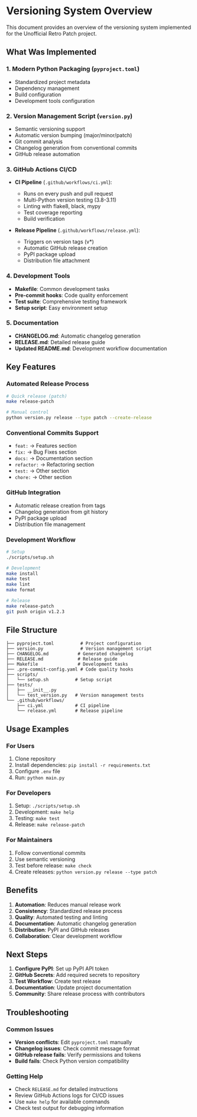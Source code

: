 # Versioning System Overview

This document provides an overview of the versioning system implemented for the Unofficial Retro Patch project.

## What Was Implemented

### 1. **Modern Python Packaging** (`pyproject.toml`)
- Standardized project metadata
- Dependency management
- Build configuration
- Development tools configuration

### 2. **Version Management Script** (`version.py`)
- Semantic versioning support
- Automatic version bumping (major/minor/patch)
- Git commit analysis
- Changelog generation from conventional commits
- GitHub release automation

### 3. **GitHub Actions CI/CD**
- **CI Pipeline** (`.github/workflows/ci.yml`):
  - Runs on every push and pull request
  - Multi-Python version testing (3.8-3.11)
  - Linting with flake8, black, mypy
  - Test coverage reporting
  - Build verification

- **Release Pipeline** (`.github/workflows/release.yml`):
  - Triggers on version tags (v*)
  - Automatic GitHub release creation
  - PyPI package upload
  - Distribution file attachment

### 4. **Development Tools**
- **Makefile**: Common development tasks
- **Pre-commit hooks**: Code quality enforcement
- **Test suite**: Comprehensive testing framework
- **Setup script**: Easy environment setup

### 5. **Documentation**
- **CHANGELOG.md**: Automatic changelog generation
- **RELEASE.md**: Detailed release guide
- **Updated README.md**: Development workflow documentation

## Key Features

### Automated Release Process
```bash
# Quick release (patch)
make release-patch

# Manual control
python version.py release --type patch --create-release
```

### Conventional Commits Support
- `feat:` → Features section
- `fix:` → Bug Fixes section  
- `docs:` → Documentation section
- `refactor:` → Refactoring section
- `test:` → Other section
- `chore:` → Other section

### GitHub Integration
- Automatic release creation from tags
- Changelog generation from git history
- PyPI package upload
- Distribution file management

### Development Workflow
```bash
# Setup
./scripts/setup.sh

# Development
make install
make test
make lint
make format

# Release
make release-patch
git push origin v1.2.3
```

## File Structure

```
├── pyproject.toml          # Project configuration
├── version.py              # Version management script
├── CHANGELOG.md           # Generated changelog
├── RELEASE.md             # Release guide
├── Makefile               # Development tasks
├── .pre-commit-config.yaml # Code quality hooks
├── scripts/
│   └── setup.sh          # Setup script
├── tests/
│   ├── __init__.py
│   └── test_version.py   # Version management tests
└── .github/workflows/
    ├── ci.yml            # CI pipeline
    └── release.yml       # Release pipeline
```

## Usage Examples

### For Users
1. Clone repository
2. Install dependencies: `pip install -r requirements.txt`
3. Configure `.env` file
4. Run: `python main.py`

### For Developers
1. Setup: `./scripts/setup.sh`
2. Development: `make help`
3. Testing: `make test`
4. Release: `make release-patch`

### For Maintainers
1. Follow conventional commits
2. Use semantic versioning
3. Test before release: `make check`
4. Create releases: `python version.py release --type patch`

## Benefits

1. **Automation**: Reduces manual release work
2. **Consistency**: Standardized release process
3. **Quality**: Automated testing and linting
4. **Documentation**: Automatic changelog generation
5. **Distribution**: PyPI and GitHub releases
6. **Collaboration**: Clear development workflow

## Next Steps

1. **Configure PyPI**: Set up PyPI API token
2. **GitHub Secrets**: Add required secrets to repository
3. **Test Workflow**: Create test release
4. **Documentation**: Update project documentation
5. **Community**: Share release process with contributors

## Troubleshooting

### Common Issues
- **Version conflicts**: Edit `pyproject.toml` manually
- **Changelog issues**: Check commit message format
- **GitHub release fails**: Verify permissions and tokens
- **Build fails**: Check Python version compatibility

### Getting Help
- Check `RELEASE.md` for detailed instructions
- Review GitHub Actions logs for CI/CD issues
- Use `make help` for available commands
- Check test output for debugging information